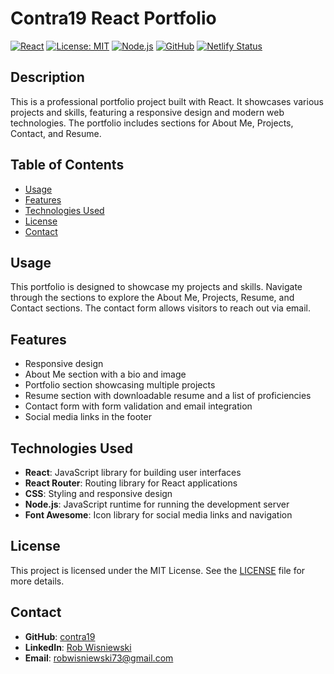 # Contra19 React Portfolio

[![React](https://img.shields.io/badge/React-18.0.0-blue.svg)](https://reactjs.org/)
[![License: MIT](https://img.shields.io/badge/License-MIT-yellow.svg)](https://opensource.org/licenses/MIT)
[![Node.js](https://img.shields.io/badge/Node.js-14.17.0-green.svg)](https://nodejs.org/)
[![GitHub](https://img.shields.io/badge/GitHub-Repo-black.svg)](https://github.com/contra19/react-portfolio)
[![Netlify Status](https://api.netlify.com/api/v1/badges/447084cc-e79c-4fef-aea2-68066ef99898/deploy-status)](https://app.netlify.com/sites/portfolio-contra19/deploys)

## Description

This is a professional portfolio project built with React. It showcases various projects and skills, featuring a responsive design and modern web technologies. The portfolio includes sections for About Me, Projects, Contact, and Resume.

## Table of Contents

- [Usage](#usage)
- [Features](#features)
- [Technologies Used](#technologies-used)
- [License](#license)
- [Contact](#contact)

## Usage

This portfolio is designed to showcase my projects and skills. Navigate through the sections to explore the About Me, Projects, Resume, and Contact sections. The contact form allows visitors to reach out via email.

## Features

- Responsive design
- About Me section with a bio and image
- Portfolio section showcasing multiple projects
- Resume section with downloadable resume and a list of proficiencies
- Contact form with form validation and email integration
- Social media links in the footer

## Technologies Used

- **React**: JavaScript library for building user interfaces
- **React Router**: Routing library for React applications
- **CSS**: Styling and responsive design
- **Node.js**: JavaScript runtime for running the development server
- **Font Awesome**: Icon library for social media links and navigation

## License

This project is licensed under the MIT License. See the [LICENSE](LICENSE) file for more details.

## Contact

- **GitHub**: [contra19](https://github.com/contra19)
- **LinkedIn**: [Rob Wisniewski](https://www.linkedin.com/in/robert-wisniewski-69620813)
- **Email**: robwisniewski73@gmail.com
